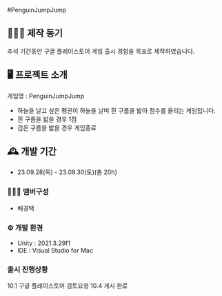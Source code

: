 #PenguinJumpJump

## 👨🏻‍💻 제작 동기
추석 기간동안 구글 플레이스토어 게임 출시 경험을 목표로 제작하였습니다.

## 🖥️ 프로젝트 소개
게임명 : PenguinJumpJump
- 하늘을 날고 싶은 펭귄이 하늘을 날며 흰 구름을 밟아 점수를 올리는 게임입니다.
- 흰 구름을 밟을 경우 1점
- 검은 구름을 밟을 경우 게임종료

## 🕰️ 개발 기간
* 23.09.28(목) - 23.09.30(토)(총 20h)

### 🧑‍🤝‍🧑 맴버구성
 - 배경택
   
### ⚙️ 개발 환경
- Unity   : 2021.3.29f1
- IDE     : Visual Studio for Mac

### 출시 진행상황
10.1 구글 플레이스토어 검토요청
10.4 게시 완료

